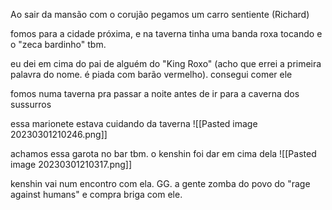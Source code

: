 Ao sair da mansão com o corujão pegamos um carro sentiente (Richard)

fomos para a cidade próxima, e na taverna tinha uma banda roxa tocando e o "zeca bardinho" tbm.

eu dei em cima do pai de alguém do "King Roxo" (acho que errei a primeira palavra do nome. é piada com barão vermelho). consegui comer ele

fomos numa taverna pra passar a noite antes de ir para a caverna dos sussurros

essa marionete estava cuidando da taverna
![[Pasted image 20230301210246.png]]

achamos essa garota no bar tbm. o kenshin foi dar em cima dela
![[Pasted image 20230301210317.png]]

kenshin vai num encontro com ela. GG. a gente zomba do povo do "rage against humans" e compra briga com ele.
